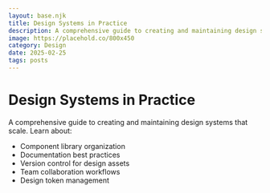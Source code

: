 ```yaml
---
layout: base.njk
title: Design Systems in Practice
description: A comprehensive guide to creating and maintaining design systems that scale
image: https://placehold.co/800x450
category: Design
date: 2025-02-25
tags: posts
---
```


# Design Systems in Practice

A comprehensive guide to creating and maintaining design systems that scale. Learn about:

- Component library organization
- Documentation best practices
- Version control for design assets
- Team collaboration workflows
- Design token management